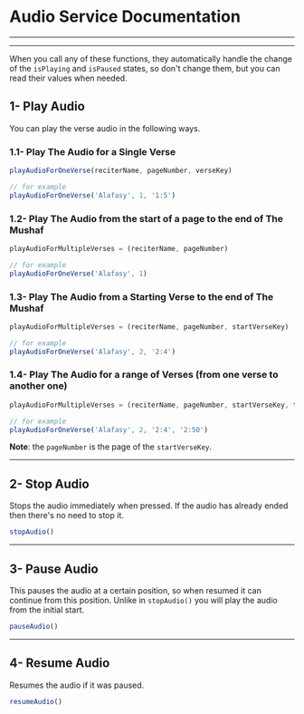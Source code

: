 # Audio Service Documentation
---
---

When you call any of these functions, they automatically handle the change of the `isPlaying` and `isPaused` states, so don't change them, but you can read their values when needed.

## 1- Play Audio

You can play the verse audio in the following ways.

### 1.1- Play The Audio for a Single Verse

```js
playAudioForOneVerse(reciterName, pageNumber, verseKey)

// for example
playAudioForOneVerse('Alafasy', 1, '1:5')
```

### 1.2- Play The Audio from the start of a page to the end of The Mushaf

```js
playAudioForMultipleVerses = (reciterName, pageNumber)

// for example
playAudioForOneVerse('Alafasy', 1)
```

### 1.3- Play The Audio from a Starting Verse to the end of The Mushaf

```js
playAudioForMultipleVerses = (reciterName, pageNumber, startVerseKey)

// for example
playAudioForOneVerse('Alafasy', 2, '2:4')
```

### 1.4- Play The Audio for a range of Verses (from one verse to another one)

```js
playAudioForMultipleVerses = (reciterName, pageNumber, startVerseKey, toVerseKey)

// for example
playAudioForOneVerse('Alafasy', 2, '2:4', '2:50')
```

**Note**: the `pageNumber` is the page of the `startVerseKey`.

---

## 2- Stop Audio

Stops the audio immediately when pressed. If the audio has already ended then there's no need to stop it.

```js
stopAudio()
```

---

## 3- Pause Audio

This pauses the audio at a certain position, so when resumed it can continue from this position. Unlike in `stopAudio()` you will play the audio from the initial start.

```js
pauseAudio()
```

---

## 4- Resume Audio

Resumes the audio if it was paused.

```js
resumeAudio()
```

